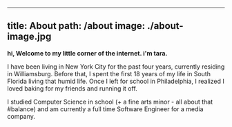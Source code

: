 ---
title: About
path: /about
image: ./about-image.jpg
------

**hi, Welcome to my little corner of the internet.  i'm tara.**

I have been living in New York City for the past four years, currently residing in Williamsburg.  Before that, I spent the first 18 years of my life in South Florida living that humid life. Once I left for school in Philadelphia, I realized I loved baking for my friends and running it off. 

I studied Computer Science in school (+ a fine arts minor - all about that #balance) and am currently a full time Software Engineer for a media company. 
